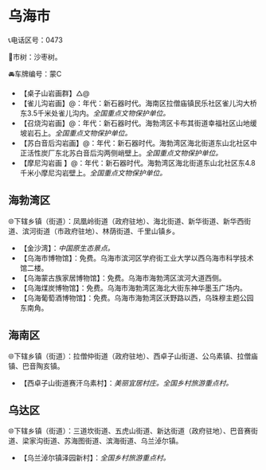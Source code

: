 # 乌海市  
📞电话区号：0473  
  
🌳市树：沙枣树。  
  
🚘车牌编号：蒙C  
  
* 【桌子山岩画群】△@
* 【雀儿沟岩画】@：年代：新石器时代。海南区拉僧庙镇民乐社区雀儿沟大桥东3.5千米处雀儿沟内。*全国重点文物保护单位。*  
* 【召烧沟岩画】@：年代：新石器时代。海勃湾区卡布其街道幸福社区山地缓坡岩石上。*全国重点文物保护单位。*  
* 【苏白音后沟岩画】@：年代：新石器时代。海勃湾区海北街道东山北社区中正活性炭厂东北苏白音后沟两侧峭壁上。*全国重点文物保护单位。*  
* 【摩尼沟岩画 】@：年代：新石器时代。海勃湾区海北街道东山北社区东4.8千米小摩尼沟岩壁上。*全国重点文物保护单位。*  

## 海勃湾区  
🌐下辖乡镇（街道）：凤凰岭街道（政府驻地）、海北街道、新华街道、新华西街道、滨河街道（市政府驻地）、林荫街道、千里山镇乡。  
  
* 【金沙湾】：*中国原生态景点。*  
* 【乌海市博物馆】：免费。乌海市滨河区学府街工业大学以西乌海市科学技术馆二楼。  
* 【乌海蒙古族家居博物馆】：免费。乌海市海勃湾区滨河大道西侧。  
* 【乌海煤炭博物馆】：免费。乌海市海勃湾区海北大街东神华墨玉广场内。  
* 【乌海葡萄酒博物馆】：免费。乌海市海勃湾区沃野路以西，乌珠穆主题公园东南角。  

## 海南区  
🌐下辖乡镇（街道）：拉僧仲街道（政府驻地）、西卓子山街道、公乌素镇、拉僧庙镇、巴音陶亥镇。  
  
* 【西卓子山街道赛汗乌素村】：*美丽宜居村庄。全国乡村旅游重点村。*  

## 乌达区  
🌐下辖乡镇（街道）：三道坎街道、五虎山街道、新达街道（政府驻地）、巴音赛街道、梁家沟街道、苏海图街道、滨海街道、乌兰淖尔镇。  
  
* 【乌兰淖尔镇泽园新村】：*全国乡村旅游重点村。*  